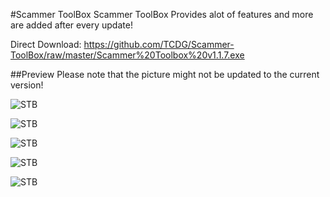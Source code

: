 #Scammer ToolBox
Scammer ToolBox Provides alot of features and more are added after every update!

Direct Download: https://github.com/TCDG/Scammer-ToolBox/raw/master/Scammer%20Toolbox%20v1.1.7.exe

##Preview 
Please note that the picture might not be updated to the current version!

![STB](http://i.imgur.com/U0b5E10.png "menu")

![STB](http://i.imgur.com/OZZOL1G.png "fakeid")

![STB](http://i.imgur.com/V2FLXit.png "vm")

![STB](http://i.imgur.com/HGtaVEg.png "os")

![STB](http://i.imgur.com/FAbToxT.png "anti")

